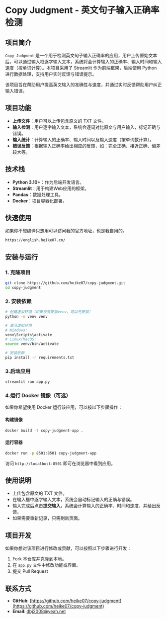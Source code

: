 # Copy Judgment - 英文句子输入正确率检测

## 项目简介

`Copy Judgment` 是一个用于检测英文句子输入正确率的应用，用户上传原始文本后，可以通过输入框逐字输入文本，系统将会计算输入的正确率、输入时间和输入速度（按单词计算）。本项目采用了 Streamlit 作为前端框架，后端使用 Python 进行数据处理，支持用户实时反馈与错误提示。

该项目旨在帮助用户提高英文输入的准确性与速度，并通过实时反馈帮助用户纠正输入错误。

## 项目功能

- **上传文件**：用户可以上传包含原文的 TXT 文件。
- **输入检测**：用户逐字输入文本，系统会逐词对比原文与用户输入，标记正确与错误。
- **输入统计**：计算输入的正确率、输入时间以及输入速度（按单词数计算）。
- **错误反馈**：根据输入正确率给出相应的反馈，如：完全正确、接近正确、偏差较大等。

## 技术栈

- **Python 3.10+**：作为后端开发语言。
- **Streamlit**：用于构建Web应用的框架。
- **Pandas**：数据处理工具。
- **Docker**：项目容器化部署。

## 快速使用

如果你不想编译只想用可以访问我的官方地址，也是我自用的。

```bash
https://english.heike07.cn/
```

## 安装与运行

### 1. 克隆项目

```bash
git clone https://github.com/heike07/copy-judgment.git
cd copy-judgment
```

### 2. 安装依赖

```bash
# 创建虚拟环境（如果没有安装venv，可以先安装）
python -m venv venv

# 激活虚拟环境
# Windows:
venv\Scripts\activate
# Linux/MacOS:
source venv/bin/activate

# 安装依赖
pip install -r requirements.txt
```

### 3.启动应用

```bash
streamlit run app.py
```

### 4.运行 Docker 镜像（可选）

如果你希望使用 Docker 运行该应用，可以按以下步骤操作：

#### 构建镜像

```bash
docker build -t copy-judgment-app .
```

#### 运行容器

```bash
docker run -p 8501:8501 copy-judgment-app
```

访问 `http://localhost:8501` 即可在浏览器中看到应用。

## 使用说明

* 上传包含原文的 TXT 文件。
* 在输入框中逐字输入文本，系统会自动标记输入的正确与错误。
* 输入完成后点击 ​**提交输入**​，系统会计算输入的正确率、时间和速度，并给出反馈。
* 如果需要重新记录，只需刷新页面。

## 项目开发

如果你想对该项目进行修改或贡献，可以按照以下步骤进行开发：

1. Fork 本仓库并克隆到本地。
2. 在 `app.py` 文件中修改功能或界面。
3. 提交 Pull Request

## 联系方式

* ​**GitHub**​: [https://github.com/heike07/copy-judgment](https://github.com/heike07/copy-judgment)
* **Email**: dbj2008@yeah.net











